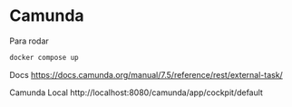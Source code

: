 # Camunda

Para rodar 
```bash
docker compose up
```

Docs
https://docs.camunda.org/manual/7.5/reference/rest/external-task/

Camunda Local
http://localhost:8080/camunda/app/cockpit/default

